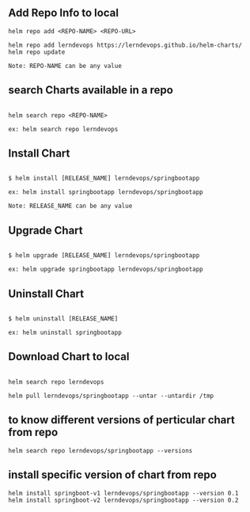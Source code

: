 ## Add Repo Info to local 

```console
helm repo add <REPO-NAME> <REPO-URL>

helm repo add lerndevops https://lerndevops.github.io/helm-charts/
helm repo update

Note: REPO-NAME can be any value 
```

## search Charts available in a repo  
```console 

helm search repo <REPO-NAME>

ex: helm search repo lerndevops
```

## Install Chart

```console

$ helm install [RELEASE_NAME] lerndevops/springbootapp

ex: helm install springbootapp lerndevops/springbootapp

Note: RELEASE_NAME can be any value 
```

## Upgrade Chart

```console

$ helm upgrade [RELEASE_NAME] lerndevops/springbootapp

ex: helm upgrade springbootapp lerndevops/springbootapp
```

## Uninstall Chart

```console

$ helm uninstall [RELEASE_NAME]

ex: helm uninstall springbootapp
```

## Download Chart to local 
```console

helm search repo lerndevops

helm pull lerndevops/springbootapp --untar --untardir /tmp 
```

## to know different versions of perticular chart from repo 
```console
helm search repo lerndevops/springbootapp --versions 
```

## install specific version of chart from repo 
```console
helm install springboot-v1 lerndevops/springbootapp --version 0.1
helm install springboot-v2 lerndevops/springbootapp --version 0.2
```  